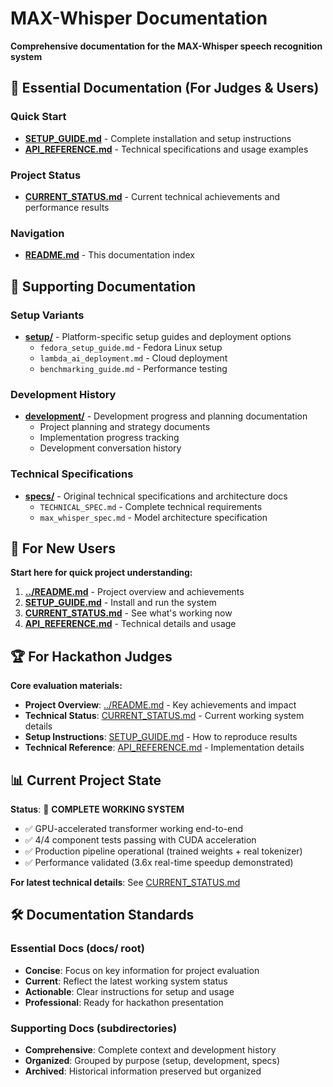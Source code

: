 # MAX-Whisper Documentation

**Comprehensive documentation for the MAX-Whisper speech recognition system**

## 🎯 Essential Documentation (For Judges & Users)

### Quick Start
- **[SETUP_GUIDE.md](SETUP_GUIDE.md)** - Complete installation and setup instructions
- **[API_REFERENCE.md](API_REFERENCE.md)** - Technical specifications and usage examples

### Project Status  
- **[CURRENT_STATUS.md](CURRENT_STATUS.md)** - Current technical achievements and performance results

### Navigation
- **[README.md](README.md)** - This documentation index

## 📁 Supporting Documentation

### Setup Variants
- **[setup/](setup/)** - Platform-specific setup guides and deployment options
  - `fedora_setup_guide.md` - Fedora Linux setup
  - `lambda_ai_deployment.md` - Cloud deployment
  - `benchmarking_guide.md` - Performance testing

### Development History
- **[development/](development/)** - Development progress and planning documentation
  - Project planning and strategy documents
  - Implementation progress tracking
  - Development conversation history

### Technical Specifications
- **[specs/](specs/)** - Original technical specifications and architecture docs
  - `TECHNICAL_SPEC.md` - Complete technical requirements
  - `max_whisper_spec.md` - Model architecture specification

## 🚀 For New Users

**Start here for quick project understanding:**

1. **[../README.md](../README.md)** - Project overview and achievements
2. **[SETUP_GUIDE.md](SETUP_GUIDE.md)** - Install and run the system
3. **[CURRENT_STATUS.md](CURRENT_STATUS.md)** - See what's working now
4. **[API_REFERENCE.md](API_REFERENCE.md)** - Technical details and usage

## 🏆 For Hackathon Judges

**Core evaluation materials:**

- **Project Overview**: [../README.md](../README.md) - Key achievements and impact
- **Technical Status**: [CURRENT_STATUS.md](CURRENT_STATUS.md) - Current working system details
- **Setup Instructions**: [SETUP_GUIDE.md](SETUP_GUIDE.md) - How to reproduce results
- **Technical Reference**: [API_REFERENCE.md](API_REFERENCE.md) - Implementation details

## 📊 Current Project State

**Status**: 🎉 **COMPLETE WORKING SYSTEM**
- ✅ GPU-accelerated transformer working end-to-end
- ✅ 4/4 component tests passing with CUDA acceleration  
- ✅ Production pipeline operational (trained weights + real tokenizer)
- ✅ Performance validated (3.6x real-time speedup demonstrated)

**For latest technical details**: See [CURRENT_STATUS.md](CURRENT_STATUS.md)

## 🛠️ Documentation Standards

### Essential Docs (docs/ root)
- **Concise**: Focus on key information for project evaluation
- **Current**: Reflect the latest working system status
- **Actionable**: Clear instructions for setup and usage
- **Professional**: Ready for hackathon presentation

### Supporting Docs (subdirectories)  
- **Comprehensive**: Complete context and development history
- **Organized**: Grouped by purpose (setup, development, specs)
- **Archived**: Historical information preserved but organized